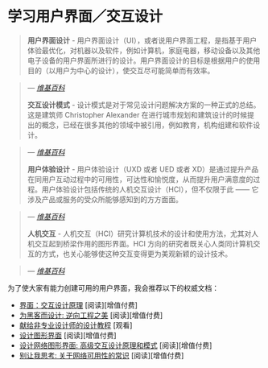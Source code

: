 
# 学习用户界面／交互设计

> **用户界面设计** - 用户界面设计（UI），或者说用户界面工程，是指基于用户体验最优化，对机器以及软件，例如计算机，家庭电器，移动设备以及其他电子设备的用户界面所进行的设计。用户界面设计的目标是根据用户的使用目的（以用户为中心的设计），使交互尽可能简单而有效率。

><cite>&#8212; [维基百科](https://en.wikipedia.org/wiki/User_interface_design)</cite>
> 
> **交互设计模式** - 设计模式是对于常见设计问题解决方案的一种正式的总结。这是建筑师 Christopher Alexander 在进行城市规划和建筑设计的时候提出的概念，已经在很多其他的领域中被引用，例如教育，机构组建和软件设计。

><cite>&#8212; [维基百科](https://en.wikipedia.org/wiki/Design_pattern)</cite>
>  
> **用户体验设计** - 用户体验设计（UXD 或者 UED 或者 XD）是通过提升产品在同用户互动过程中的可用性，可达性和愉悦度，从而提升用户满意度的过程。用户体验设计包括传统的人机交互设计（HCI），但不仅限于此 —— 它涉及产品或服务的受众所能够感知到的方方面面。

><cite>&#8212; [维基百科](https://en.wikipedia.org/wiki/User_experience_design)</cite>
>  
> **人机交互** - 人机交互（HCI）研究计算机技术的设计和使用方法，尤其对人机交互起到桥梁作用的图形界面。HCI 方向的研究者既关心人类同计算机交互的方式，也关心能够使这种交互变得更为美观新颖的设计技术。

><cite>&#8212; [维基百科](https://en.wikipedia.org/wiki/Human%E2%80%93computer_interaction)</cite>

为了使大家有能力创建可用的用户界面，我会推荐以下的权威文档：

* [界面：交互设计原理](https://www.amazon.com/About-Face-Essentials-Interaction-Design-ebook/dp/B00MFPZ9UY/?&_encoding=UTF8&tag=frontend-handbook-20&linkCode=ur2&linkId=c723c84ad4d246cb7f1c4a737c5f38a4&camp=1789&creative=9325) [阅读][增值付费]
* [为黑客而设计: 逆向工程之美](https://www.amazon.com/Design-Hackers-Reverse-Engineering-Beauty/dp/1119998956/?&_encoding=UTF8&tag=frontend-handbook-20&linkCode=ur2&linkId=2a52f0968de21c03f069d857b9d92b37&camp=1789&creative=9325) [阅读][增值付费]
* [献给非专业设计师的设计教程](https://www.youtube.com/watch?v=ZbrzdMaumNk&feature=youtu.be) [观看]
* [设计图形界面](https://www.amazon.com/Designing-Interfaces-Jenifer-Tidwell/dp/1449379702/?&_encoding=UTF8&tag=frontend-handbook-20&linkCode=ur2&linkId=4539707bb145c676472472aab25eaa56&camp=1789&creative=9325) [阅读][增值付费]
* [设计网络图形界面: 高级交互设计原理和模式](https://www.amazon.com/Designing-Web-Interfaces-Principles-Interactions-ebook/dp/B0026OR33U/?&_encoding=UTF8&tag=frontend-handbook-20&linkCode=ur2&linkId=03fb59f4a4345732fae9ecdfaa5076ae&camp=1789&creative=9325) [阅读][增值付费]
* [别让我思考: 关于网络可用性的常识](https://www.amazon.com/Dont-Make-Think-Revisited-Usability/dp/0321965515/?&_encoding=UTF8&tag=frontend-handbook-20&linkCode=ur2&linkId=8b0b0771a9985e4e030ef1fe29cf6409&camp=1789&creative=9325) [阅读][增值付费]


